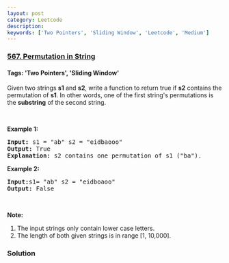 ```yaml
---
layout: post
category: Leetcode
description: 
keywords: ['Two Pointers', 'Sliding Window', 'Leetcode', 'Medium']
---
```

### [567. Permutation in String](https://leetcode.com/problems/permutation-in-string)

#### Tags: 'Two Pointers', 'Sliding Window'

<div class="content__u3I1 question-content__JfgR"><div><p>Given two strings <b>s1</b> and <b>s2</b>, write a function to return true if <b>s2</b> contains the permutation of <b>s1</b>. In other words, one of the first string's permutations is the <b>substring</b> of the second string.</p>
<p> </p>
<p><b>Example 1:</b></p>
<pre><b>Input: </b>s1 = "ab" s2 = "eidbaooo"
<b>Output: </b>True
<b>Explanation:</b> s2 contains one permutation of s1 ("ba").
</pre>
<p><b>Example 2:</b></p>
<pre><b>Input:</b>s1= "ab" s2 = "eidboaoo"
<b>Output:</b> False
</pre>
<p> </p>
<p><b>Note:</b></p>
<ol>
<li>The input strings only contain lower case letters.</li>
<li>The length of both given strings is in range [1, 10,000].</li>
</ol>
</div></div>

### Solution

